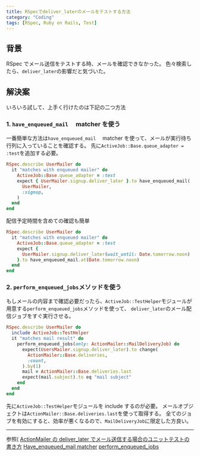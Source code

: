 ```yaml
---
title: RSpecでdeliver_laterのメールをテストする方法
category: "Coding"
tags: [RSpec, Ruby on Rails, Test]
---
```


## 背景

RSpec でメール送信をテストする時、メールを確認できなかった。
色々検索したら、`deliver_later`の影響だと気づいた。

## 解決案

いろいろ試して、上手く行けたのは下記の二つ方法

### 1. `have_enqueued_mail`　 matcher を使う

一番簡単な方法は`have_enqueued_mail`　 matcher を使って、メールが実行待ち行列に入っていることを確認する。
先に`ActiveJob::Base.queue_adapter = :test`を追加する必要。

```ruby
RSpec.describe UserMailer do
  it "matches with enqueued mailer" do
    ActiveJob::Base.queue_adapter = :test
    expect { UserMailer.signup.deliver_later }.to have_enqueued_mail(
      UserMailer,
      :signup,
    )
  end
end
```

配信予定時間を含めての確認も簡単

```ruby
RSpec.describe UserMailer do
  it "matches with enqueued mailer" do
    ActiveJob::Base.queue_adapter = :test
    expect {
      UserMailer.signup.deliver_later(wait_until: Date.tomorrow.noon)
    }.to have_enqueued_mail.at(Date.tomorrow.noon)
  end
end
```

### 2. `perform_enqueued_jobs`メソッドを使う

もしメールの内容まで確認必要だったら、`ActiveJob::TestHelper`モジュールが用意する`perform_enqueued_jobs`メソッドを使って、
`deliver_later`のメール配信ジョブをすぐ実行させる。

```ruby
RSpec.describe UserMailer do
  include ActiveJob::TestHelper
  it "matches mail result" do
    perform_enqueued_jobs(only: ActionMailer::MailDeliveryJob) do
      expect(UsersMailer.signup.deliver_later).to change(
        ActionMailer::Base.deliveries,
        :count,
      ).by(1)
      mail = ActionMailer::Base.deliveries.last
      expect(mail.subject).to eq "mail subject"
    end
  end
end
```

先に`ActiveJob::TestHelper`モジュールを include するのが必要。
メールオブジェクトは`ActionMailer::Base.deliveries.last`を使って取得する。
全てのジョブを有効にすると、効率が悪くなるので、`MailDeliveryJob`に限定した方良い。

---

参照(
[ActionMailer の deliver_later でメール送信する場合のユニットテストの書き方](https://shrkw.hatenablog.com/entry/2021/06/16/093000)
[Have_enqueued_mail matcher](https://relishapp.com/rspec/rspec-rails/v/5-0/docs/matchers/have-enqueued-mail-matcher)
[perform_enqueued_jobs](https://edgeapi.rubyonrails.org/classes/ActiveJob/TestHelper.html#method-i-perform_enqueued_jobs)
